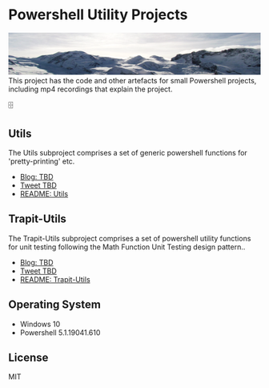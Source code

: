 # Powershell Utility Projects
<img src="mountains.png">
This project has the code and other artefacts for small Powershell projects, including mp4 recordings that explain the project.

:file_cabinet:

## Utils
The Utils subproject comprises a set of generic powershell functions for 'pretty-printing' etc.

- [Blog: TBD](http://aprogrammerwrites.eu/?p=)
- [Tweet TBD](https://twitter.com/BrenPatF/status/)
- [README: Utils](Utils/README_Utils.md)

## Trapit-Utils
The Trapit-Utils subproject comprises a set of powershell utility functions for unit testing following the Math Function Unit Testing design pattern..

- [Blog: TBD](http://aprogrammerwrites.eu/?p=)
- [Tweet TBD](https://twitter.com/BrenPatF/status/)
- [README: Trapit-Utils](Trapit-Utils/README_Trapit-Utils.md)

## Operating System
- Windows 10
- Powershell 5.1.19041.610

## License
MIT
